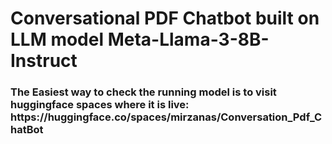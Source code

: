 <H1>Conversational PDF Chatbot built on LLM model Meta-Llama-3-8B-Instruct</H1>

<h3>The Easiest way to check the running model is to visit huggingface spaces where it is live: https://huggingface.co/spaces/mirzanas/Conversation_Pdf_ChatBot</h3>

